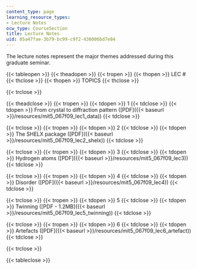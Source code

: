 ```yaml
---
content_type: page
learning_resource_types:
- Lecture Notes
ocw_type: CourseSection
title: Lecture Notes
uid: 05a47fae-3b79-bc99-c9f2-436006bd7e84
---
```


The lecture notes represent the major themes addressed during this graduate seminar.

{{< tableopen >}}
{{< theadopen >}}
{{< tropen >}}
{{< thopen >}}
LEC #
{{< thclose >}}
{{< thopen >}}
TOPICS
{{< thclose >}}

{{< trclose >}}

{{< theadclose >}}
{{< tropen >}}
{{< tdopen >}}
1
{{< tdclose >}}
{{< tdopen >}}
From crystal to diffraction pattern ([PDF]({{< baseurl >}}/resources/mit5_067f09_lec1_data))
{{< tdclose >}}

{{< trclose >}}
{{< tropen >}}
{{< tdopen >}}
2
{{< tdclose >}}
{{< tdopen >}}
The SHELX package ([PDF]({{< baseurl >}}/resources/mit5_067f09_lec2_shelx))
{{< tdclose >}}

{{< trclose >}}
{{< tropen >}}
{{< tdopen >}}
3
{{< tdclose >}}
{{< tdopen >}}
Hydrogen atoms ([PDF]({{< baseurl >}}/resources/mit5_067f09_lec3))
{{< tdclose >}}

{{< trclose >}}
{{< tropen >}}
{{< tdopen >}}
4
{{< tdclose >}}
{{< tdopen >}}
Disorder ([PDF]({{< baseurl >}}/resources/mit5_067f09_lec4))
{{< tdclose >}}

{{< trclose >}}
{{< tropen >}}
{{< tdopen >}}
5
{{< tdclose >}}
{{< tdopen >}}
Twinning ([PDF - 1.2MB]({{< baseurl >}}/resources/mit5_067f09_lec5_twinning))
{{< tdclose >}}

{{< trclose >}}
{{< tropen >}}
{{< tdopen >}}
6
{{< tdclose >}}
{{< tdopen >}}
Artefacts ([PDF]({{< baseurl >}}/resources/mit5_067f09_lec6_artefact))
{{< tdclose >}}

{{< trclose >}}

{{< tableclose >}}